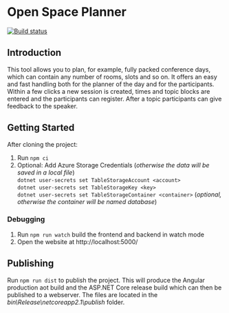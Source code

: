 # Open Space Planner

[![Build status](https://ait.visualstudio.com/AIT/_apis/build/status/Tools/OpenSpacePlanner/OpenSpacePlanner.CI)](https://ait.visualstudio.com/AIT/_build/latest?definitionId=288)

## Introduction

This tool allows you to plan, for example, fully packed conference days, which can contain any number of rooms, slots and so on. It offers an easy and fast handling both for the planner of the day and for the participants. Within a few clicks a new session is created, times and topic blocks are entered and the participants can register. After a topic participants can give feedback to the speaker.

## Getting Started

After cloning the project:

1.  Run `npm ci`
2.  Optional: Add Azure Storage Credentials (_otherwise the data will be saved in a local file_)  
    `dotnet user-secrets set TableStorageAccount <account>`  
    `dotnet user-secrets set TableStorageKey <key>`  
    `dotnet user-secrets set TableStorageContainer <container>` (_optional, otherwise the container will be named database_)

### Debugging

1.  Run `npm run watch` build the frontend and backend in watch mode
3.  Open the website at http://localhost:5000/

## Publishing

Run `npm run dist` to publish the project. This will produce the Angular production aot build and the ASP.NET Core release build which can then be published to a webserver. The files are located in the _bin\Release\netcoreapp2.1\publish_ folder.
